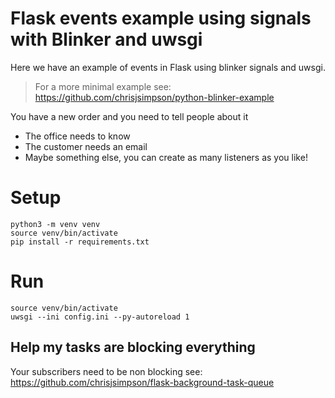 # Flask events example using signals with Blinker and uwsgi 

Here we have an example of events in Flask using blinker signals and uwsgi.

> For a more minimal example see: https://github.com/chrisjsimpson/python-blinker-example

You have a new order and you need to tell people about it

- The office needs to know
- The customer needs an email
- Maybe something else, you can create as many listeners
  as you like!


# Setup 

```
python3 -m venv venv
source venv/bin/activate
pip install -r requirements.txt
```

# Run

```
source venv/bin/activate
uwsgi --ini config.ini --py-autoreload 1
```

## Help my tasks are blocking everything

Your subscribers need to be non blocking
see: 
https://github.com/chrisjsimpson/flask-background-task-queue

